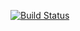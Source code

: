 [![Build Status](https://travis-ci.org/gaspaio/gearmanui.png)](https://travis-ci.org/gaspaio/gearmanui)

